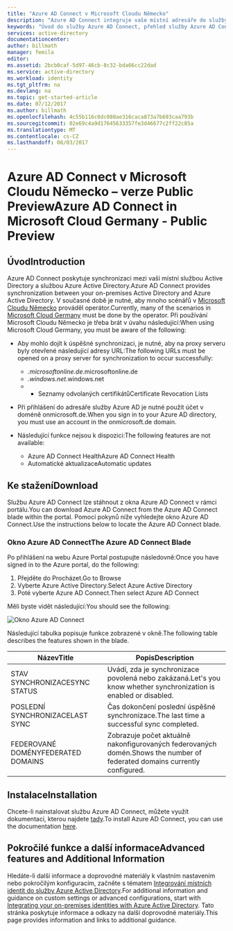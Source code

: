 ```yaml
---
title: "Azure AD Connect v Microsoft Cloudu Německo"
description: "Azure AD Connect integruje vaše místní adresáře do služby Azure Active Directory. To umožní poskytovat společnou identitu pro aplikace Office 365, Azure a SaaS integrované s Azure AD."
keywords: "Úvod do služby Azure AD Connect, přehled služby Azure AD Connect, co je Azure AD Connect, instalace služby Active Directory, Německo, Černý les"
services: active-directory
documentationcenter: 
author: billmath
manager: femila
editor: 
ms.assetid: 2bcb0caf-5d97-46cb-8c32-bda66cc22dad
ms.service: active-directory
ms.workload: identity
ms.tgt_pltfrm: na
ms.devlang: na
ms.topic: get-started-article
ms.date: 07/12/2017
ms.author: billmath
ms.openlocfilehash: 4c55b116c0dc080ae316caca873a7b693caa793b
ms.sourcegitcommit: 02e69c4a9d17645633357fe3d46677c2ff22c85a
ms.translationtype: MT
ms.contentlocale: cs-CZ
ms.lasthandoff: 08/03/2017
---
```

# <a name="azure-ad-connect-in-microsoft-cloud-germany---public-preview"></a><span data-ttu-id="ee6e1-105">Azure AD Connect v Microsoft Cloudu Německo – verze Public Preview</span><span class="sxs-lookup"><span data-stu-id="ee6e1-105">Azure AD Connect in Microsoft Cloud Germany - Public Preview</span></span>
## <a name="introduction"></a><span data-ttu-id="ee6e1-106">Úvod</span><span class="sxs-lookup"><span data-stu-id="ee6e1-106">Introduction</span></span>
<span data-ttu-id="ee6e1-107">Azure AD Connect poskytuje synchronizaci mezi vaší místní službou Active Directory a službou Azure Active Directory.</span><span class="sxs-lookup"><span data-stu-id="ee6e1-107">Azure AD Connect provides synchronization between your on-premises Active Directory and Azure Active Directory.</span></span>
<span data-ttu-id="ee6e1-108">V současné době je nutné, aby mnoho scénářů v [Microsoft Cloudu Německo](https://www.microsoft.com/de-de/cloud/deutschland/default.aspx) prováděl operátor.</span><span class="sxs-lookup"><span data-stu-id="ee6e1-108">Currently, many of the scenarios in [Microsoft Cloud Germany](https://www.microsoft.com/de-de/cloud/deutschland/default.aspx) must be done by the operator.</span></span> <span data-ttu-id="ee6e1-109">Při používání Microsoft Cloudu Německo je třeba brát v úvahu následující:</span><span class="sxs-lookup"><span data-stu-id="ee6e1-109">When using Microsoft Cloud Germany, you must be aware of the following:</span></span>

* <span data-ttu-id="ee6e1-110">Aby mohlo dojít k úspěšné synchronizaci, je nutné, aby na proxy serveru byly otevřené následující adresy URL:</span><span class="sxs-lookup"><span data-stu-id="ee6e1-110">The following URLs must be opened on a proxy server for synchronization to occur successfully:</span></span>
  
  * <span data-ttu-id="ee6e1-111">*.microsoftonline.de</span><span class="sxs-lookup"><span data-stu-id="ee6e1-111">*.microsoftonline.de</span></span>
  * <span data-ttu-id="ee6e1-112">*.windows.net</span><span class="sxs-lookup"><span data-stu-id="ee6e1-112">*.windows.net</span></span>
  * * <span data-ttu-id="ee6e1-113">Seznamy odvolaných certifikátů</span><span class="sxs-lookup"><span data-stu-id="ee6e1-113">Certificate Revocation Lists</span></span>
* <span data-ttu-id="ee6e1-114">Při přihlášení do adresáře služby Azure AD je nutné použít účet v doméně onmicrosoft.de.</span><span class="sxs-lookup"><span data-stu-id="ee6e1-114">When you sign in to your Azure AD directory, you must use an account in the onmicrosoft.de domain.</span></span>
* <span data-ttu-id="ee6e1-115">Následující funkce nejsou k dispozici:</span><span class="sxs-lookup"><span data-stu-id="ee6e1-115">The following features are not available:</span></span>
  * <span data-ttu-id="ee6e1-116">Azure AD Connect Health</span><span class="sxs-lookup"><span data-stu-id="ee6e1-116">Azure AD Connect Health</span></span>
  * <span data-ttu-id="ee6e1-117">Automatické aktualizace</span><span class="sxs-lookup"><span data-stu-id="ee6e1-117">Automatic updates</span></span>
 
## <a name="download"></a><span data-ttu-id="ee6e1-118">Ke stažení</span><span class="sxs-lookup"><span data-stu-id="ee6e1-118">Download</span></span>
<span data-ttu-id="ee6e1-119">Službu Azure AD Connect lze stáhnout z okna Azure AD Connect v rámci portálu.</span><span class="sxs-lookup"><span data-stu-id="ee6e1-119">You can download Azure AD Connect from the Azure AD Connect blade within the portal.</span></span>  <span data-ttu-id="ee6e1-120">Pomocí pokynů níže vyhledejte okno Azure AD Connect.</span><span class="sxs-lookup"><span data-stu-id="ee6e1-120">Use the instructions below to locate the Azure AD Connect blade.</span></span>

### <a name="the-azure-ad-connect-blade"></a><span data-ttu-id="ee6e1-121">Okno Azure AD Connect</span><span class="sxs-lookup"><span data-stu-id="ee6e1-121">The Azure AD Connect Blade</span></span>
<span data-ttu-id="ee6e1-122">Po přihlášení na webu Azure Portal postupujte následovně:</span><span class="sxs-lookup"><span data-stu-id="ee6e1-122">Once you have signed in to the Azure portal, do the following:</span></span>

1. <span data-ttu-id="ee6e1-123">Přejděte do Procházet.</span><span class="sxs-lookup"><span data-stu-id="ee6e1-123">Go to Browse</span></span>
2. <span data-ttu-id="ee6e1-124">Vyberte Azure Active Directory.</span><span class="sxs-lookup"><span data-stu-id="ee6e1-124">Select Azure Active Directory</span></span>
3. <span data-ttu-id="ee6e1-125">Poté vyberte Azure AD Connect.</span><span class="sxs-lookup"><span data-stu-id="ee6e1-125">Then select Azure AD Connect</span></span>

<span data-ttu-id="ee6e1-126">Měli byste vidět následující:</span><span class="sxs-lookup"><span data-stu-id="ee6e1-126">You should see the following:</span></span>

![Okno Azure AD Connect](media/active-directory-aadconnect-germany/germany1.png)

<span data-ttu-id="ee6e1-128">Následující tabulka popisuje funkce zobrazené v okně.</span><span class="sxs-lookup"><span data-stu-id="ee6e1-128">The following table describes the features shown in the blade.</span></span>

| <span data-ttu-id="ee6e1-129">Název</span><span class="sxs-lookup"><span data-stu-id="ee6e1-129">Title</span></span> | <span data-ttu-id="ee6e1-130">Popis</span><span class="sxs-lookup"><span data-stu-id="ee6e1-130">Description</span></span> |
| --- | --- |
| <span data-ttu-id="ee6e1-131">STAV SYNCHRONIZACE</span><span class="sxs-lookup"><span data-stu-id="ee6e1-131">SYNC STATUS</span></span> |<span data-ttu-id="ee6e1-132">Uvádí, zda je synchronizace povolená nebo zakázaná.</span><span class="sxs-lookup"><span data-stu-id="ee6e1-132">Let's you know whether synchronization is enabled or disabled.</span></span> |
| <span data-ttu-id="ee6e1-133">POSLEDNÍ SYNCHRONIZACE</span><span class="sxs-lookup"><span data-stu-id="ee6e1-133">LAST SYNC</span></span> |<span data-ttu-id="ee6e1-134">Čas dokončení poslední úspěšné synchronizace.</span><span class="sxs-lookup"><span data-stu-id="ee6e1-134">The last time a successful sync completed.</span></span> |
| <span data-ttu-id="ee6e1-135">FEDEROVANÉ DOMÉNY</span><span class="sxs-lookup"><span data-stu-id="ee6e1-135">FEDERATED DOMAINS</span></span> |<span data-ttu-id="ee6e1-136">Zobrazuje počet aktuálně nakonfigurovaných federovaných domén.</span><span class="sxs-lookup"><span data-stu-id="ee6e1-136">Shows the number of federated domains currently configured.</span></span> |

## <a name="installation"></a><span data-ttu-id="ee6e1-137">Instalace</span><span class="sxs-lookup"><span data-stu-id="ee6e1-137">Installation</span></span>
<span data-ttu-id="ee6e1-138">Chcete-li nainstalovat službu Azure AD Connect, můžete využít dokumentaci, kterou najdete [tady](active-directory-aadconnect.md#install-azure-ad-connect).</span><span class="sxs-lookup"><span data-stu-id="ee6e1-138">To install Azure AD Connect, you can use the documentation [here](active-directory-aadconnect.md#install-azure-ad-connect).</span></span>

## <a name="advanced-features-and-additional-information"></a><span data-ttu-id="ee6e1-139">Pokročilé funkce a další informace</span><span class="sxs-lookup"><span data-stu-id="ee6e1-139">Advanced features and Additional Information</span></span>
<span data-ttu-id="ee6e1-140">Hledáte-li další informace a doprovodné materiály k vlastním nastavením nebo pokročilým konfiguracím, začněte s tématem [Integrování místních identit do služby Azure Active Directory](active-directory-aadconnect.md).</span><span class="sxs-lookup"><span data-stu-id="ee6e1-140">For additional information and guidance on custom settings or advanced configurations, start with [Integrating your on-premises identities with Azure Active Directory](active-directory-aadconnect.md).</span></span>  <span data-ttu-id="ee6e1-141">Tato stránka poskytuje informace a odkazy na další doprovodné materiály.</span><span class="sxs-lookup"><span data-stu-id="ee6e1-141">This page provides information and links to additional guidance.</span></span>

